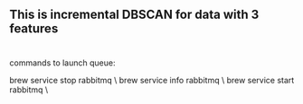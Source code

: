 ## This is incremental DBSCAN for data with 3 features

#

commands to launch queue:

brew service stop rabbitmq \\
brew service info rabbitmq \\
brew service start rabbitmq \\

#
